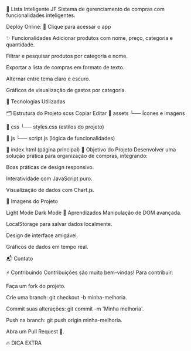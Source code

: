 🛒 Lista Inteligente JF
Sistema de gerenciamento de compras com funcionalidades inteligentes.

Deploy Online: 🔗 Clique para acessar o app

✨ Funcionalidades
Adicionar produtos com nome, preço, categoria e quantidade.

Filtrar e pesquisar produtos por categoria e nome.

Exportar a lista de compras em formato de texto.

Alternar entre tema claro e escuro.

Gráficos de visualização de gastos por categoria.

🚀 Tecnologias Utilizadas

🗂️ Estrutura do Projeto
scss
Copiar
Editar
📂 assets
  └── Ícones e imagens

📂 css
  └── styles.css (estilos do projeto)

📂 js
  └── script.js (lógica de funcionalidades)

📄 index.html (página principal)
🎯 Objetivo do Projeto
Desenvolver uma solução prática para organização de compras, integrando:

Boas práticas de design responsivo.

Interatividade com JavaScript puro.

Visualização de dados com Chart.js.

📸 Imagens do Projeto

Light Mode	Dark Mode
🧠 Aprendizados
Manipulação de DOM avançada.

LocalStorage para salvar dados localmente.

Design de interface amigável.

Gráficos de dados em tempo real.

📬 Contato

⚡ Contribuindo
Contribuições são muito bem-vindas!
Para contribuir:

Faça um fork do projeto.

Crie uma branch: git checkout -b minha-melhoria.

Commit suas alterações: git commit -m 'Minha melhoria'.

Push na branch: git push origin minha-melhoria.

Abra um Pull Request 🚀.

🔥 DICA EXTRA
